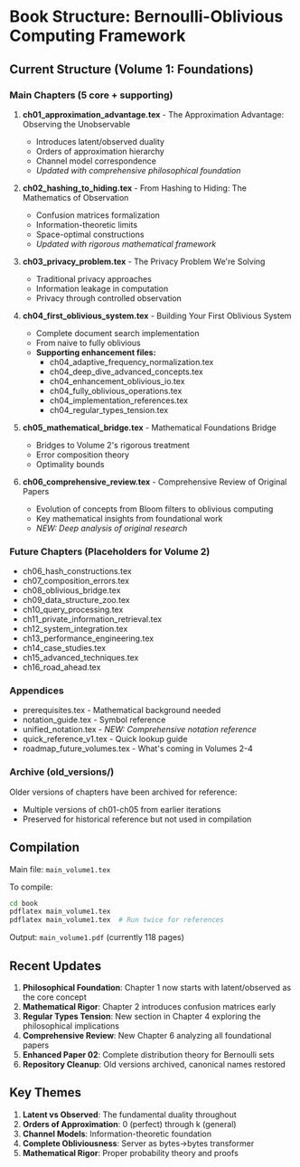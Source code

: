 # Book Structure: Bernoulli-Oblivious Computing Framework

## Current Structure (Volume 1: Foundations)

### Main Chapters (5 core + supporting)

1. **ch01_approximation_advantage.tex** - The Approximation Advantage: Observing the Unobservable
   - Introduces latent/observed duality
   - Orders of approximation hierarchy
   - Channel model correspondence
   - *Updated with comprehensive philosophical foundation*

2. **ch02_hashing_to_hiding.tex** - From Hashing to Hiding: The Mathematics of Observation
   - Confusion matrices formalization
   - Information-theoretic limits
   - Space-optimal constructions
   - *Updated with rigorous mathematical framework*

3. **ch03_privacy_problem.tex** - The Privacy Problem We're Solving
   - Traditional privacy approaches
   - Information leakage in computation
   - Privacy through controlled observation

4. **ch04_first_oblivious_system.tex** - Building Your First Oblivious System
   - Complete document search implementation
   - From naive to fully oblivious
   - **Supporting enhancement files:**
     - ch04_adaptive_frequency_normalization.tex
     - ch04_deep_dive_advanced_concepts.tex
     - ch04_enhancement_oblivious_io.tex
     - ch04_fully_oblivious_operations.tex
     - ch04_implementation_references.tex
     - ch04_regular_types_tension.tex

5. **ch05_mathematical_bridge.tex** - Mathematical Foundations Bridge
   - Bridges to Volume 2's rigorous treatment
   - Error composition theory
   - Optimality bounds

6. **ch06_comprehensive_review.tex** - Comprehensive Review of Original Papers
   - Evolution of concepts from Bloom filters to oblivious computing
   - Key mathematical insights from foundational work
   - *NEW: Deep analysis of original research*

### Future Chapters (Placeholders for Volume 2)

- ch06_hash_constructions.tex
- ch07_composition_errors.tex
- ch08_oblivious_bridge.tex
- ch09_data_structure_zoo.tex
- ch10_query_processing.tex
- ch11_private_information_retrieval.tex
- ch12_system_integration.tex
- ch13_performance_engineering.tex
- ch14_case_studies.tex
- ch15_advanced_techniques.tex
- ch16_road_ahead.tex

### Appendices

- prerequisites.tex - Mathematical background needed
- notation_guide.tex - Symbol reference
- unified_notation.tex - *NEW: Comprehensive notation reference*
- quick_reference_v1.tex - Quick lookup guide
- roadmap_future_volumes.tex - What's coming in Volumes 2-4

### Archive (old_versions/)

Older versions of chapters have been archived for reference:
- Multiple versions of ch01-ch05 from earlier iterations
- Preserved for historical reference but not used in compilation

## Compilation

Main file: `main_volume1.tex`

To compile:
```bash
cd book
pdflatex main_volume1.tex
pdflatex main_volume1.tex  # Run twice for references
```

Output: `main_volume1.pdf` (currently 118 pages)

## Recent Updates

1. **Philosophical Foundation**: Chapter 1 now starts with latent/observed as the core concept
2. **Mathematical Rigor**: Chapter 2 introduces confusion matrices early
3. **Regular Types Tension**: New section in Chapter 4 exploring the philosophical implications
4. **Comprehensive Review**: New Chapter 6 analyzing all foundational papers
5. **Enhanced Paper 02**: Complete distribution theory for Bernoulli sets
6. **Repository Cleanup**: Old versions archived, canonical names restored

## Key Themes

1. **Latent vs Observed**: The fundamental duality throughout
2. **Orders of Approximation**: 0 (perfect) through k (general)
3. **Channel Models**: Information-theoretic foundation
4. **Complete Obliviousness**: Server as bytes→bytes transformer
5. **Mathematical Rigor**: Proper probability theory and proofs